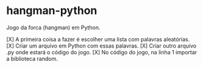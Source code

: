# hangman-python

Jogo da forca (hangman) em Python.

[X] A primeira coisa a fazer é escolher uma lista com palavras aleatórias.
[X] Criar um arquivo em Python com essas palavras.
[X] Criar outro arquivo .py onde estará o código do jogo.
[X] No código do jogo, na linha 1 importar a biblioteca random.